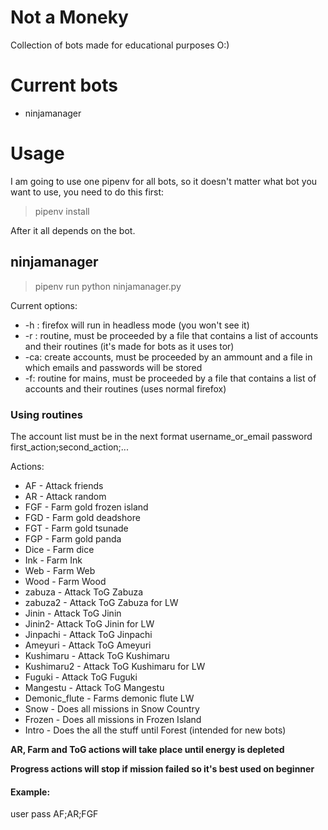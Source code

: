 # Not a Moneky
Collection of bots made for educational purposes O:)

# Current bots
* ninjamanager

# Usage

I am going to use one pipenv for all bots, so it doesn't matter what bot you want to use, you need to do this first:

> pipenv install

After it all depends on the bot.

## ninjamanager

> pipenv run python ninjamanager.py <OPTIONS>

Current options:
* -h : firefox will run in headless mode (you won't see it)
* -r : routine, must be proceeded by a file that contains a list of accounts and their routines (it's made for bots as it uses tor)
* -ca: create accounts, must be proceeded by an ammount and a file in which emails and passwords will be stored
* -f: routine for mains, must be proceeded by a file that contains a list of accounts and their routines  (uses normal firefox)

### Using routines
The account list must be in the next format
username_or_email password first_action;second_action;...

Actions:
* AF - Attack friends
* AR - Attack random
* FGF - Farm gold frozen island
* FGD - Farm gold deadshore
* FGT - Farm gold tsunade
* FGP - Farm gold panda
* Dice - Farm dice
* Ink - Farm Ink
* Web - Farm Web
* Wood - Farm Wood
* zabuza - Attack ToG Zabuza
* zabuza2 - Attack ToG Zabuza for LW
* Jinin - Attack ToG Jinin
* Jinin2- Attack ToG Jinin for LW
* Jinpachi - Attack ToG Jinpachi
* Ameyuri - Attack ToG Ameyuri
* Kushimaru - Attack ToG Kushimaru
* Kushimaru2 - Attack ToG Kushimaru for LW
* Fuguki - Attack ToG Fuguki
* Mangestu - Attack ToG Mangestu
* Demonic_flute - Farms demonic flute LW
* Snow - Does all missions in Snow Country
* Frozen - Does all missions in Frozen Island
* Intro - Does the all the stuff until Forest (intended for new bots)


**AR, Farm and ToG actions will take place until energy is depleted**

**Progress actions will stop if mission failed so it's best used on beginner**
#### Example:
user pass AF;AR;FGF